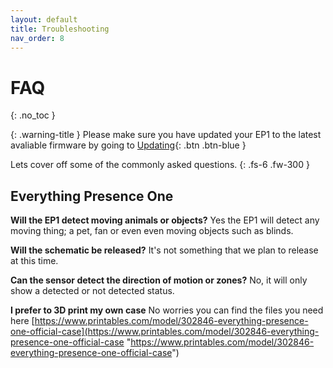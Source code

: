 ```yaml
---
layout: default
title: Troubleshooting
nav_order: 8
---
```


# FAQ

{: .no_toc }


{: .warning-title }
Please make sure you have updated your EP1 to the latest avaliable firmware by going to [Updating](https://everythingsmarthome.github.io/everything-presence-one/updating.html){: .btn .btn-blue }


Lets cover off some of the commonly asked questions.
{: .fs-6 .fw-300 }

## Everything Presence One

**Will the EP1 detect moving animals or objects?** Yes the EP1 will detect any moving thing; a pet, fan or even even moving objects such as blinds. 

**Will the schematic be released?** 
It's not something that we plan to release at this time. 

**Can the sensor detect the direction of motion or zones?** 
No, it will only show a detected or not detected status. 

**I prefer to 3D print my own case** No worries you can find the files you need here [https://www.printables.com/model/302846-everything-presence-one-official-case](https://www.printables.com/model/302846-everything-presence-one-official-case "https://www.printables.com/model/302846-everything-presence-one-official-case")